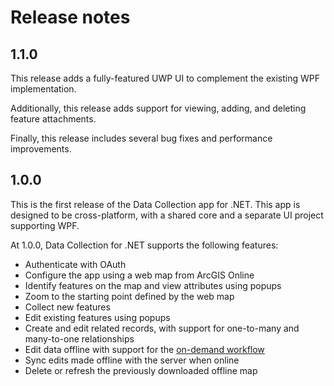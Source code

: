 # Release notes

## 1.1.0

This release adds a fully-featured UWP UI to complement the existing WPF implementation.

Additionally, this release adds support for viewing, adding, and deleting feature attachments.

Finally, this release includes several bug fixes and performance improvements.

## 1.0.0

This is the first release of the Data Collection app for .NET. This app is designed to be cross-platform, with a shared core and a separate UI project supporting WPF.

At 1.0.0, Data Collection for .NET supports the following features:

* Authenticate with OAuth
* Configure the app using a web map from ArcGIS Online
* Identify features on the map and view attributes using popups
* Zoom to the starting point defined by the web map
* Collect new features
* Edit existing features using popups
* Create and edit related records, with support for one-to-many and many-to-one relationships
* Edit data offline with support for the [on-demand workflow](https://developers.arcgis.com/net/latest/wpf/guide/offline.htm#ESRI_SECTION1_AAADEDF10BF24FDF88DBF6EF04DF8579)
* Sync edits made offline with the server when online
* Delete or refresh the previously downloaded offline map

